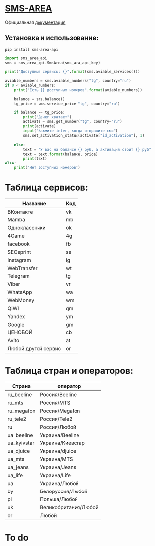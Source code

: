 # [SMS-AREA](https://sms-area.org)
Официальная [документация](http://sms-area.org/api/ru/documentation.html)


## Установка и использование:
```sh 
pip install sms-area-api
```

```python 
import sms_area_api
sms = sms_area_api.SmsArea(sms_ara_api_key)

print("Доступные сервисы: {}".format(sms.aviable_services()))

aviable_numbers = sms.aviable_numbers("tg", country="ru")
if 0 < aviable_numbers:
	print("Есть {} доступных номеров".format(aviable_numbers))

	balance = sms.balance()
	tg_price = sms.service_price("tg", country="ru")

	if balance >= tg_price:
		print("Денег хватает")
		activate = sms.get_number("tg", country="ru")
		print(activate)
		input("Нажмите inter, когда отправите смс")
		sms.set_activation_status(activate["id_activation"], 1)
		
	else:
		text = "У вас на балансе {} руб, а активация стоит {} руб"
		text = text.format(balance, price)
		print(text)
else:
	print("Нет доступных номеров")
```


# Таблица сервисов:
Название | Код
------------ | -------------
ВКонтакте | vk
Mamba | mb
Одноклассники | ok
4Game | 4g
facebook | fb
SEOsprint | ss
Instagram | ig
WebTransfer | wt
Telegram | tg
Viber | vr
WhatsApp | wa
WebMoney | wm
QIWI | qm
Yandex | ym
Google | gm
ЦЕНОБОЙ | cb
Avito | at
Любой другой сервис | or


# Таблица стран и операторов:
Страна | оператор
------------ | -------------
ru_beeline | Россия/Beeline
ru_mts | Россия/MTS
ru_megafon | Россия/Megafon
ru_tele2 | Россия/Tele2
ru | Россия/Любой
ua_beeline | Украина/Beeline
ua_kyivstar | Украина/Киевстар
ua_djuice | Украина/djuice
ua_mts | Украина/MTS
ua_jeans | Украина/Jeans
ua_life | Украина/Life
ua | Украина/Любой
by | Белоруссия/Любой
pl | Польша/Любой
uk | Великобритания/Любой
or | Любой


# To do





